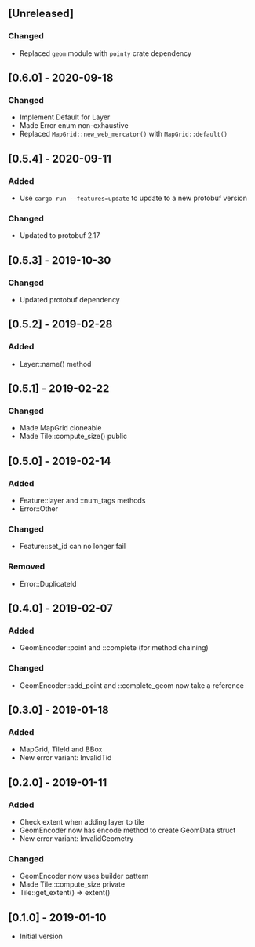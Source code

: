 ## [Unreleased]

### Changed
* Replaced `geom` module with `pointy` crate dependency

## [0.6.0] - 2020-09-18
### Changed
* Implement Default for Layer
* Made Error enum non-exhaustive
* Replaced `MapGrid::new_web_mercator()` with `MapGrid::default()`

## [0.5.4] - 2020-09-11
### Added
* Use `cargo run --features=update` to update to a new protobuf version
### Changed
* Updated to protobuf 2.17

## [0.5.3] - 2019-10-30
### Changed
* Updated protobuf dependency

## [0.5.2] - 2019-02-28
### Added
* Layer::name() method

## [0.5.1] - 2019-02-22
### Changed
* Made MapGrid cloneable
* Made Tile::compute_size() public

## [0.5.0] - 2019-02-14
### Added
* Feature::layer and ::num_tags methods
* Error::Other
### Changed
* Feature::set_id can no longer fail
### Removed
* Error::DuplicateId

## [0.4.0] - 2019-02-07
### Added
* GeomEncoder::point and ::complete (for method chaining)
### Changed
* GeomEncoder::add_point and ::complete_geom now take a reference

## [0.3.0] - 2019-01-18
### Added
* MapGrid, TileId and BBox
* New error variant: InvalidTid

## [0.2.0] - 2019-01-11
### Added
* Check extent when adding layer to tile
* GeomEncoder now has encode method to create GeomData struct
* New error variant: InvalidGeometry

### Changed
* GeomEncoder now uses builder pattern
* Made Tile::compute_size private
* Tile::get_extent() => extent()

## [0.1.0] - 2019-01-10
* Initial version
